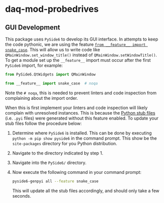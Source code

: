 # daq-mod-probedrives

## GUI Development

This package uses ``PySide6`` to develop its GUI interface.  In attempts
to keep the code pythonic, we are using the feature
[`from __feature__ import snake_case`](https://doc.qt.io/qtforpython/feature-why.html).
This will allow us to write code like `QMainWindow.set_window_title()`
instead of `QMainWindow.setWindowTitle()`.  To get a module set up the 
`__feature__` import must occur after the first `PySide6` import, for
example:

```python
from PySide6.QtWidgets import QMainWindow

from __feature__ import snake_case  # noqa
```

Note the `# noqa`, this is needed to prevent linters and code inspection
from complaining about the import order.

When this is first implement your linters and code inspection will
likely complain with unresolved instances.  This is because the
[Python stub files](https://peps.python.org/pep-0484/#stub-files)
(i.e. ``.pyi`` files) were generated without this feature enabled.  To
update your stub files follow the procedure below:

1. Determine where `PySide6` is installed.  This can be done by 
   executing `python -m pip show pyside6` in the command prompt.  This
   show be the `site-packages` directory for you Python distribution.
2. Navigate to the directory indicated by step 1.
3. Navigate into the `PySide6/` directory.
4. Now execute the following command in your command prompt:

   ```bash
   pyside6-genpyi all --feature snake_case
   ```
   
   This will update all the stub files accordingly, and should only take
   a few seconds.

